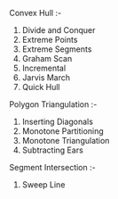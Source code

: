 Convex Hull :-
  1. Divide and Conquer
  2. Extreme Points
  3. Extreme Segments
  4. Graham Scan
  5. Incremental
  6. Jarvis March
  7. Quick Hull
     
Polygon Triangulation :-
  1. Inserting Diagonals
  2. Monotone Partitioning
  3. Monotone Triangulation
  4. Subtracting Ears
     
Segment Intersection :-
  1. Sweep Line

